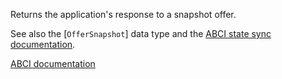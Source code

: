 Returns the application's response to a snapshot offer.

See also the [`OfferSnapshot`] data type and the [ABCI state sync documentation][ssd].

[ABCI documentation](https://docs.tendermint.com/master/spec/abci/abci.html#offersnapshot)

[ssd]: https://docs.tendermint.com/master/spec/abci/apps.html#state-sync
